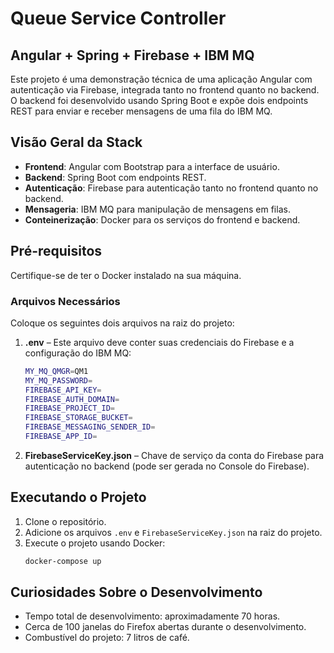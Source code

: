 
# Queue Service Controller

## Angular + Spring + Firebase + IBM MQ

Este projeto é uma demonstração técnica de uma aplicação Angular com autenticação via Firebase, integrada tanto no frontend quanto no backend. O backend foi desenvolvido usando Spring Boot e expõe dois endpoints REST para enviar e receber mensagens de uma fila do IBM MQ.

## Visão Geral da Stack

- **Frontend**: Angular com Bootstrap para a interface de usuário.
- **Backend**: Spring Boot com endpoints REST.
- **Autenticação**: Firebase para autenticação tanto no frontend quanto no backend.
- **Mensageria**: IBM MQ para manipulação de mensagens em filas.
- **Conteinerização**: Docker para os serviços do frontend e backend.

## Pré-requisitos

Certifique-se de ter o Docker instalado na sua máquina.

### Arquivos Necessários

Coloque os seguintes dois arquivos na raiz do projeto:

1. **.env** – Este arquivo deve conter suas credenciais do Firebase e a configuração do IBM MQ:
   ```bash
   MY_MQ_QMGR=QM1
   MY_MQ_PASSWORD=
   FIREBASE_API_KEY=
   FIREBASE_AUTH_DOMAIN=
   FIREBASE_PROJECT_ID=
   FIREBASE_STORAGE_BUCKET=
   FIREBASE_MESSAGING_SENDER_ID=
   FIREBASE_APP_ID=
   ```

2. **FirebaseServiceKey.json** – Chave de serviço da conta do Firebase para autenticação no backend (pode ser gerada no Console do Firebase).

## Executando o Projeto

1. Clone o repositório.
2. Adicione os arquivos `.env` e `FirebaseServiceKey.json` na raiz do projeto.
3. Execute o projeto usando Docker:
   ```bash
   docker-compose up
   ```

## Curiosidades Sobre o Desenvolvimento

- Tempo total de desenvolvimento: aproximadamente 70 horas.
- Cerca de 100 janelas do Firefox abertas durante o desenvolvimento.
- Combustível do projeto: 7 litros de café.